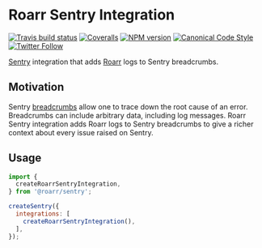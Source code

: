# Roarr Sentry Integration

[![Travis build status](http://img.shields.io/travis/gajus/roarr-sentry/master.svg?style=flat-square)](https://travis-ci.org/gajus/roarr-sentry)
[![Coveralls](https://img.shields.io/coveralls/gajus/roarr-sentry.svg?style=flat-square)](https://coveralls.io/github/gajus/roarr-sentry)
[![NPM version](http://img.shields.io/npm/v/@roarr/sentry.svg?style=flat-square)](https://www.npmjs.org/package/@roarr/sentry)
[![Canonical Code Style](https://img.shields.io/badge/code%20style-canonical-blue.svg?style=flat-square)](https://github.com/gajus/canonical)
[![Twitter Follow](https://img.shields.io/twitter/follow/kuizinas.svg?style=social&label=Follow)](https://twitter.com/kuizinas)

[Sentry](https://sentry.io/) integration that adds [Roarr](https://github.com/gajus/roarr) logs to Sentry breadcrumbs.

## Motivation

Sentry [breadcrumbs](https://sentry.io/features/breadcrumbs/) allow one to trace down the root cause of an error. Breadcrumbs can include arbitrary data, including log messages. Roarr Sentry integration adds Roarr logs to Sentry breadcrumbs to give a richer context about every issue raised on Sentry.

## Usage

```js
import {
  createRoarrSentryIntegration,
} from '@roarr/sentry';

createSentry({
  integrations: [
    createRoarrSentryIntegration(),
  ],
});

```
